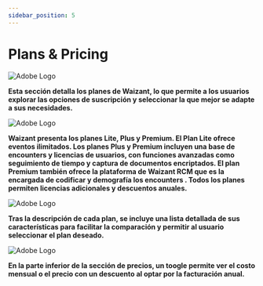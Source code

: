 ```yaml
---
sidebar_position: 5
---
```


# Plans & Pricing

![Adobe Logo](/img/store-usuario/9.png "Hover text")

**Esta sección detalla los planes de Waizant, lo que permite a los usuarios explorar las opciones de suscripción y seleccionar la que mejor se adapte a sus necesidades.**

![Adobe Logo](/img/store-usuario/10.png "Hover text")

**Waizant presenta los planes Lite, Plus y Premium. El Plan Lite ofrece eventos ilimitados. Los planes Plus y Premium incluyen una base de encounters y licencias de usuarios, con funciones avanzadas como seguimiento de tiempo y captura de documentos encriptados. El plan Premium también ofrece la plataforma de Waizant RCM que es la encargada de codificar y demografía los encounters . Todos los planes permiten licencias adicionales y descuentos anuales.**

![Adobe Logo](/img/store-usuario/11.png "Hover text")

**Tras la descripción de cada plan, se incluye una lista detallada de sus características para facilitar la comparación y permitir al usuario seleccionar el plan deseado.**

![Adobe Logo](/img/store-usuario/12.png "Hover text")

**En la parte inferior de la sección de precios, un toogle permite ver el costo mensual o el precio con un descuento al optar por la facturación anual.**
